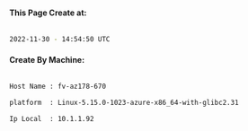 
   
#### This Page Create at:

```bash

2022-11-30 - 14:54:50 UTC

```

#### Create By Machine:

```bash

Host Name : fv-az178-670

platform  : Linux-5.15.0-1023-azure-x86_64-with-glibc2.31

Ip Local  : 10.1.1.92

```

